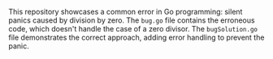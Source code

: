 This repository showcases a common error in Go programming: silent panics caused by division by zero. The `bug.go` file contains the erroneous code, which doesn't handle the case of a zero divisor.  The `bugSolution.go` file demonstrates the correct approach, adding error handling to prevent the panic.